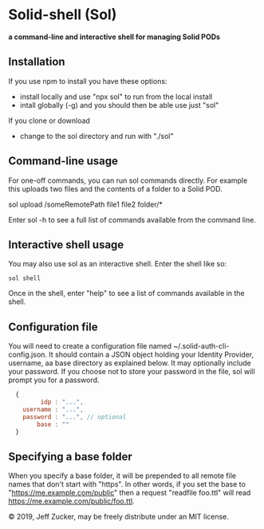 # Solid-shell (Sol)

**a command-line and interactive shell for managing Solid PODs**

## Installation

If you use npm to install you have these options:

   * install locally and use "npx sol" to run from the local install
   * intall globally (-g) and you should then be able  use just "sol"

If you clone or download

   * change to the sol directory and run with "./sol"

## Command-line usage

For one-off commands, you can run sol commands directly. For example this
uploads two files and the contents of a folder to a Solid POD.

   sol upload /someRemotePath file1 file2 folder/*

Enter sol -h to see a full list of commands available from the command line.

## Interactive shell usage

You may also use sol as an interactive shell.  Enter the shell like so:

    sol shell

Once in the shell, enter "help" to see a list of commands available in the shell.

## Configuration file

You will need to create a configuration file named ~/.solid-auth-cli-config.json.  It should contain a JSON object holding your Identity Provider, username, aa base directory as explained below.  It may optionally include your password.  If you choose not to store your password in the file, sol will prompt you for a password.

```javascript
  {
         idp : "...",
    username : "...",
    password : "...", // optional
        base : ""
  }
```

## Specifying a base folder

When you specify a base folder, it will be prepended to all remote file names
that don't start with "https".  In other words, if you set the base to 
"https://me.example.com/public" then a request "readfile foo.ttl"
will read https://me.example.com/public/foo.ttl.

&copy; 2019, Jeff Zucker, may be freely distribute under an MIT license.

